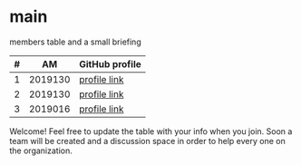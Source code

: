 # main
members table and a small briefing

| # | ΑΜ | GitHub profile |
| -- | -- | -- |
| 1 | 2019130 | [profile link](https://github.com/vasilis22) |
| 2 | 2019130 | [profile link](https://github.com/chrislach1) |
| 3 | 2019016 | [profile link](https://github.com/Thomasth01) |
Welcome! Feel free to update the table with your info when you join. Soon a team will be created and a discussion space in order to help every one on the organization.
